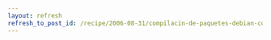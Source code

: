 ```yaml
---
layout: refresh
refresh_to_post_id: /recipe/2006-08-31/compilacin-de-paquetes-debian-con-svn-buildpackage
---
```

